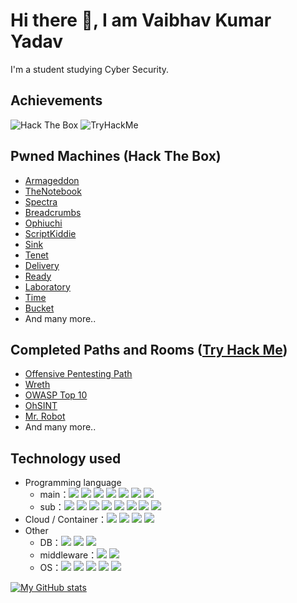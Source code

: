 # Hi there :wave:, I am Vaibhav Kumar Yadav

I'm a student studying Cyber Security.

## Achievements

<img src="http://www.hackthebox.eu/badge/image/515995" alt="Hack The Box"> <img src="https://tryhackme-badges.s3.amazonaws.com/Vaibhav2vicky.png" alt="TryHackMe">

## Pwned Machines (Hack The Box)

- [Armageddon](https://www.hackthebox.eu/achievement/machine/503730/323)
- [TheNotebook](https://www.hackthebox.eu/achievement/machine/503730/320)
- [Spectra](https://www.hackthebox.eu/achievement/machine/503730/317)
- [Breadcrumbs](https://www.hackthebox.eu/achievement/machine/503730/316)
- [Ophiuchi](https://www.hackthebox.eu/achievement/machine/503730/315)
- [ScriptKiddie](https://www.hackthebox.eu/achievement/machine/503730/314)
- [Sink](https://www.hackthebox.eu/achievement/machine/503730/313)
- [Tenet](https://www.hackthebox.eu/achievement/machine/503730/309)
- [Delivery](https://www.hackthebox.eu/achievement/machine/503730/308)
- [Ready](https://www.hackthebox.eu/achievement/machine/503730/304)
- [Laboratory](https://www.hackthebox.eu/achievement/machine/503730/298)
- [Time](https://www.hackthebox.eu/achievement/machine/503730/286)
- [Bucket](https://www.hackthebox.eu/achievement/machine/503730/283)
- And many more..

## Completed Paths and Rooms ([Try Hack Me](https://tryhackme.com/p/Vaibhav2vicky))

- [Offensive Pentesting Path](https://tryhackme-certificates.s3-eu-west-1.amazonaws.com/THM-YJ3D5PIVDD.png)
- [Wreth](https://tryhackme.com/room/wreath)
- [OWASP Top 10](https://tryhackme.com/room/owasptop10)
- [OhSINT](https://tryhackme.com/room/ohsint)
- [Mr. Robot](https://tryhackme.com/room/mrrobot)
- And many more..


## Technology used
- Programming language
  - main：<img src="https://img.shields.io/badge/-Clang-00598C.svg?logo=C&style=plastic"> <img src="https://img.shields.io/badge/-C++-00599C.svg?logo=cplusplus&style=plastic"> <img src="https://img.shields.io/badge/-Python-3776AB.svg?logo=python&style=plastic"> <img src="https://img.shields.io/badge/-PHP-777BB4.svg?logo=php&style=plastic"> <img src="https://img.shields.io/badge/-Javascript-F7DF1E.svg?logo=javascript&style=plastic"> <img src="https://img.shields.io/badge/-Go-76E1FE.svg?logo=go&style=plastic"> <img src="https://img.shields.io/badge/-Ruby-CC342D.svg?logo=ruby&style=plastic">
  - sub：<img src="https://img.shields.io/badge/-Rust-000000.svg?logo=rust&style=plastic"> <img src="https://img.shields.io/badge/-Java-007396.svg?logo=java&style=plastic"> <img src="https://img.shields.io/badge/-Typescript-007ACC.svg?logo=typescript&style=plastic"> <img src="https://img.shields.io/badge/-Node.js-339933.svg?logo=node.js&style=plastic"> <img src="https://img.shields.io/badge/-Jquery-0769AD.svg?logo=jquery&style=plastic"> <img src="https://img.shields.io/badge/-React-61DAFB.svg?logo=react&style=plastic"> <img src="https://img.shields.io/badge/-C%20Sharp-006000.svg?logo=C%20Sharp&style=plastic"> <img src="https://img.shields.io/badge/-Graphql-E10098.svg?logo=graphql&style=plastic">
- Cloud / Container：<img src="https://img.shields.io/badge/-AWS-232F3E.svg?logo=amazon-aws&style=plastic"> <img src="https://img.shields.io/badge/-Docker-1488C6.svg?logo=docker&style=plastic"> <img src="https://img.shields.io/badge/-Kubernetes-326CE5.svg?logo=kubernetes&style=plastic"> <img src="https://img.shields.io/badge/-Heroku-430098.svg?logo=heroku&style=plastic">
- Other
  - DB：<img src="https://img.shields.io/badge/-Mysql-4479A1.svg?logo=mysql&style=plastic"> <img src="https://img.shields.io/badge/-Postgresql-336791.svg?logo=postgresql&style=plastic"> <img src="https://img.shields.io/badge/-Redis-D82C20.svg?logo=redis&style=plastic">
  - middleware：<img src="https://img.shields.io/badge/-Apache-D22128.svg?logo=apache&style=plastic"> <img src="https://img.shields.io/badge/-Nginx-269539.svg?logo=nginx&style=plastic">
  - OS：<img src="https://img.shields.io/badge/-Windows-0078D6.svg?logo=windows&style=plastic"> <img src="https://img.shields.io/badge/-Ubuntu-E95420.svg?logo=ubuntu&style=plastic"> <img src="https://img.shields.io/badge/-KaliLinux-cccccc.svg?logo=KaliLinux&style=plastic"> <img src="https://img.shields.io/badge/-CentOS-1EABE2.svg?logo=centos&style=plastic"> <img src="https://img.shields.io/badge/-Raspberrypi-C51A4A.svg?logo=raspberrypi&style=plastic">





[![My GitHub stats](https://github-readme-stats.vercel.app/api?username=vaibhav2vicky&count_private=true&show_icons=true&theme=dracula)](https://github.com/anuraghazra/github-readme-stats)
